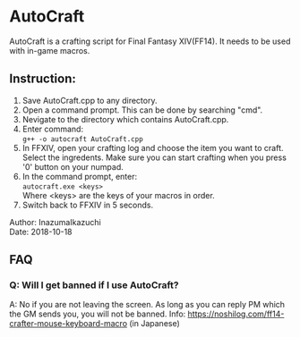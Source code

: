 # AutoCraft

AutoCraft is a crafting script for Final Fantasy XIV(FF14). It needs to be used with in-game macros.

## Instruction:  
  
1. Save AutoCraft.cpp to any directory.  
2. Open a command prompt. This can be done by searching "cmd".  
3. Nevigate to the directory which contains AutoCraft.cpp.  
4. Enter command:  
	```g++ -o autocraft AutoCraft.cpp```
5. In FFXIV, open your crafting log and choose the item you want to craft. Select the ingredents. Make sure you can start crafting when you press '0' button on your numpad.  
6. In the command prompt, enter:   
	```autocraft.exe <keys>```  
	Where \<keys\> are the keys of your macros in order.  
7. Switch back to FFXIV in 5 seconds.    
		
		
Author: InazumaIkazuchi  
Date: 2018-10-18  

## FAQ
### Q: Will I get banned if I use AutoCraft?
A: No if you are not leaving the screen. As long as you can reply PM which the GM sends you, you will not be banned.
Info: https://noshilog.com/ff14-crafter-mouse-keyboard-macro (in Japanese)
